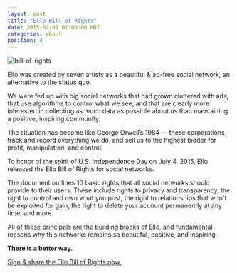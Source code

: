 ```yaml
---
layout: post
title: "Ello Bill of Rights"
date: 2015-07-01 01:00:00 MDT
categories: about
position: 4
---
```


![bill-of-rights](https://ello-staging-direct-uploads.s3.amazonaws.com/uploads/c491612e-632f-4ab3-82a3-c5a99a4c2607/ello-27a38e2b-3178-4cd0-b530-3a203e6f014d.gif)

Ello was created by seven artists as a beautiful & ad-free social network, an alternative to the status quo.

We were fed up with big social networks that had grown cluttered with ads, that use algorithms to control what we see, and that are clearly more interested in collecting as much data as possible about us than maintaining a positive, inspiring community.

The situation has become like George Orwell’s 1984 — these corporations track and record everything we do, and sell us to the highest bidder for profit, manipulation, and control.

To honor of the spirit of U.S. Independence Day on July 4, 2015, Ello released the Ello Bill of Rights for social networks.

The document outlines 10 basic rights that all social networks should provide to their users. These include rights to privacy and transparency, the right to control and own what you post, the right to relationships that won't be exploited for gain, the right to delete your account permanently at any time, and more.

All of these principals are the building blocks of Ello, and fundamental reasons why this networks remains so beautiful, positive, and inspiring.

**There is a better way.**

[Sign & share the Ello Bill of Rights now.](https://bill-of-rights.ello.co/)
